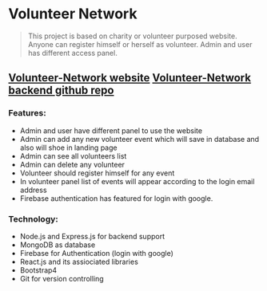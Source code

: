 # Volunteer Network

>This project is based on charity or volunteer purposed website. Anyone can register himself or herself as volunteer. Admin and user has different access panel.

[Volunteer-Network website](https://volunteernetwork-73da1.web.app/ "Volunteer-Network")
[Volunteer-Network backend github repo](https://github.com/Nazia-Islam/volNetwork)
---

### Features:
* Admin and user have different panel to use the website
* Admin can add any new volunteer event which will save in database and also will shoe in landing page
* Admin can see all volunteers list
* Admin can delete any volunteer
* Volunteer should register himself for any event
* In volunteer panel list of events will appear according to the login email address
* Firebase authentication has featured for login with google.

### Technology:
* Node.js and Express.js for backend support
* MongoDB as database
* Firebase for Authentication (login with google)
* React.js and its assiociated libraries
* Bootstrap4
* Git for version controlling
